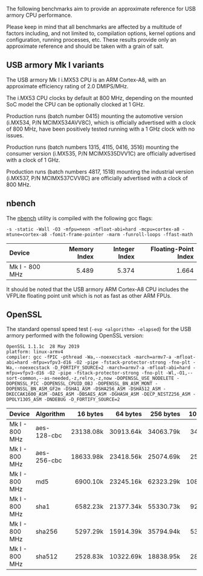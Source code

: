 The following benchmarks aim to provide an approximate reference for USB armory
CPU performance. 

Please keep in mind that all benchmarks are affected by a multitude of factors
including, and not limited to, compilation options, kernel options and
configuration, running processes, etc. These results provide only an
approximate reference and should be taken with a grain of salt.

## USB armory Mk I variants

The USB armory Mk I i.MX53 CPU is an ARM Cortex-A8, with an approximate
efficiency rating of 2.0 DMIPS/MHz.

The i.MX53 CPU clocks by default at 800 MHz, depending on the mounted SoC model
the CPU can be optionally clocked at 1 GHz.

Production runs (batch number 0415) mounting the automotive version (i.MX534,
P/N MCIMX534AVV8C), which is officially advertised with a clock of 800 MHz,
have been positively tested running with a 1 GHz clock with no issues.

Production runs (batch numbers 1315, 4115, 0416, 3516) mounting the consumer
version (i.MX535, P/N MCIMX535DVV1C) are officially advertised with a clock of
1 GHz.

Production runs (batch numbers 4817, 1518) mounting the industrial version
(i.MX537, P/N MCIMX537CVV8C) are officially advertised with a clock of 800 MHz.

## nbench

The [nbench](https://github.com/santoshsk007/nbench) utility is compiled with the following gcc flags:
```
-s -static -Wall -O3 -mfpu=neon -mfloat-abi=hard -mcpu=cortex-a8 -mtune=cortex-a8 -fomit-frame-pointer -marm -funroll-loops -ffast-math
```

| Device          | Memory Index  | Integer Index | Floating-Point Index |
|:----------------|--------------:|--------------:|---------------------:|
| Mk I  - 800 MHz |         5.489 |         5.374 |                1.664 |

It should be noted that the USB armory ARM Cortex-A8 CPU includes the VFPLite floating point unit which is not as fast as other ARM FPUs.

## OpenSSL

The standard openssl speed test (`-evp <algorithm> -elapsed`) for the USB armory performed with the following OpenSSL version:
```
OpenSSL 1.1.1c  28 May 2019
platform: linux-armv4
compiler: gcc -fPIC -pthread -Wa,--noexecstack -march=armv7-a -mfloat-abi=hard -mfpu=vfpv3-d16 -O2 -pipe -fstack-protector-strong -fno-plt -Wa,--noexecstack -D_FORTIFY_SOURCE=2 -march=armv7-a -mfloat-abi=hard -mfpu=vfpv3-d16 -O2 -pipe -fstack-protector-strong -fno-plt -Wl,-O1,--sort-common,--as-needed,-z,relro,-z,now -DOPENSSL_USE_NODELETE -DOPENSSL_PIC -DOPENSSL_CPUID_OBJ -DOPENSSL_BN_ASM_MONT -DOPENSSL_BN_ASM_GF2m -DSHA1_ASM -DSHA256_ASM -DSHA512_ASM -DKECCAK1600_ASM -DAES_ASM -DBSAES_ASM -DGHASH_ASM -DECP_NISTZ256_ASM -DPOLY1305_ASM -DNDEBUG -D_FORTIFY_SOURCE=2
```

| Device         | Algorithm   | 16 bytes  | 64 bytes  | 256 bytes | 1024 bytes | 8192 bytes |
|:---------------|:------------|----------:|----------:|----------:|-----------:|-----------:|
| Mk I - 800 MHz | aes-128-cbc | 23138.08k | 30913.64k | 34063.79k |  34768.21k |  34856.96k |
| Mk I - 800 MHz | aes-256-cbc | 18633.98k | 23418.56k | 25074.69k |  25591.81k |  25665.54k |
| Mk I - 800 MHz | md5         | 6900.10k  | 23245.16k | 62323.29k | 108426.58k | 138171.73k |
| Mk I - 800 MHz | sha1        | 6582.23k  | 21377.34k | 55330.73k |  92574.38k | 114890.07k |
| Mk I - 800 MHz | sha256      | 5297.29k  | 15914.39k | 35794.94k |  53226.50k |  61794.99k |
| Mk I - 800 MHz | sha512      | 2528.83k  | 10322.69k | 18838.95k |  28400.64k |  33314.13k |
